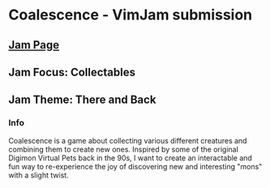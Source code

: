 # Coalescence - VimJam submission
## [Jam Page](https://itch.io/jam/vimjam "VimJam Website")
## Jam Focus: Collectables
## Jam Theme: There and Back
### Info
Coalescence is a game about collecting various different creatures and combining them to create new ones. Inspired by some of the original Digimon Virtual Pets back in the 90s, I want to create an interactable and fun way to re-experience the joy of discovering new and interesting "mons" with a slight twist.
